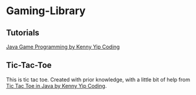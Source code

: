 # Gaming-Library
## Tutorials
[Java Game Programming by Kenny Yip Coding](https://www.youtube.com/playlist?list=PLnKe36F30Y4Y1XQOqNsL9Fgg_p6nYhcng)

## Tic-Tac-Toe
This is tic tac toe. Created with prior knowledge, with a little bit of help from [Tic Tac Toe in Java by Kenny Yip Coding](https://www.youtube.com/watch?v=Nc77ymnm8Ss&list=PLnKe36F30Y4Y1XQOqNsL9Fgg_p6nYhcng&index=9).